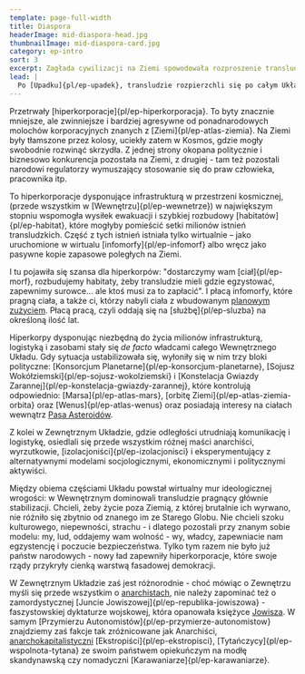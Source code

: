 ```yaml
---
template: page-full-width
title: Diaspora
headerImage: mid-diaspora-head.jpg
thumbnailImage: mid-diaspora-card.jpg
category: ep-intro
sort: 3
excerpt: Zagłada cywilizacji na Ziemi spowodowała rozproszenie transludzi na cały Układ Słoneczny a nawet poza niego
lead: |
  Po [Upadku]{pl/ep-upadek}, transludzie rozpierzchli się po całym Układzie Słonecznym. Znane ze Starego Globu państwa upadły, kiedy rządy pokazały, że nie są w stanie zapobiec katastrofie. Podobnie upadły stare ponadpaństwowe korporacje i organizacje.
---
```

Przetrwały [hiperkorporacje]{pl/ep-hiperkorporacja}. To byty znacznie mniejsze, ale zwinniejsze i bardziej agresywne od ponadnarodowych molochów korporacyjnych znanych z [Ziemi]{pl/ep-atlas-ziemia}. Na Ziemi były tłamszone przez kolosy, uciekły zatem w Kosmos, gdzie mogły swobodnie rozwinąć skrzydła. Z jednej strony okopana politycznie i biznesowo konkurencja pozostała na Ziemi, z drugiej - tam też pozostali narodowi regulatorzy wymuszający stosowanie się do praw człowieka, pracownika itp.

To hiperkorporacje dysponujące infrastrukturą w przestrzeni kosmicznej, (przede wszystkim w [Wewnętrzu]{pl/ep-wewnetrze}) w największym stopniu wspomogła wysiłek ewakuacji i szybkiej rozbudowy [habitatów]{pl/ep-habitat}, które mogłyby pomieścić setki milionów istnień transludzkich. Część z tych istnień istniała tylko wirtualnie – jako uruchomione w wirtualu [infomorfy]{pl/ep-infomorf} albo wręcz jako pasywne kopie zapasowe poległych na Ziemi.

I tu pojawiła się szansa dla hiperkorpów: "dostarczymy wam [ciał]{pl/ep-morf}, rozbudujemy habitaty, żeby transludzie mieli gdzie egzystować, zapewnimy surowce… ale ktoś musi za to zapłacić". I płacą infomorfy, które pragną ciała, a także ci, którzy nabyli ciała z wbudowanym [planowym zużyciem](https://pl.wikipedia.org/wiki/Planowane_postarzanie_produktu). Płacą pracą, czyli oddają się na [służbę]{pl/ep-sluzba} na określoną ilość lat.

Hiperkorpy dysponując niezbędną do życia milionów infrastrukturą, logistyką i zasobami stały się _de facto_ władcami całego Wewnętrznego Układu. Gdy sytuacja ustabilizowała się, wyłoniły się w nim trzy bloki polityczne: [Konsorcjum Planetarne]{pl/ep-konsorcjum-planetarne}, [Sojusz Wokółziemski]{pl/ep-sojusz-wokolziemski} i [Konstelacja Gwiazdy Zarannej]{pl/ep-konstelacja-gwiazdy-zarannej}, które kontrolują odpowiednio: [Marsa]{pl/ep-atlas-mars}, [orbitę Ziemi]{pl/ep-atlas-ziemia-orbita} oraz [Wenus]{pl/ep-atlas-wenus} oraz posiadają interesy na ciałach wewnątrz [Pasa Asteroidów](#).

Z kolei w Zewnętrznym Układzie, gdzie odległości utrudniają komunikację i logistykę, osiedlali się przede wszystkim różnej maści anarchiści, wyrzutkowie, [izolacjoniści]{pl/ep-izolacjonisci} i eksperymentujący z alternatywnymi modelami socjologicznymi, ekonomicznymi i politycznymi aktywiści.

Między obiema częściami Układu powstał wirtualny mur ideologicznej wrogości: w Wewnętrznym dominowali transludzie pragnący głównie stabilizacji. Chcieli, żeby życie poza Ziemią, z której brutalnie ich wyrwano, nie różniło się zbytnio od znanego im ze Starego Globu. Nie chcieli szoku kulturowego, niepewności, strachu - i dlatego pozostali przy znanym sobie modelu: my, lud, oddajemy wam wolność - wy, władcy, zapewniacie nam egzystencję i poczucie bezpieczeństwa. Tylko tym razem nie było już państw narodowych - nowy ład zapewniły hiperkorporacje, które swoje rządy przykryły cienką warstwą fasadowej demokracji.

W Zewnętrznym Układzie zaś jest różnorodnie - choć mówiąc o Zewnętrzu myśli się przede wszystkim o [anarchistach](#), nie należy zapominać też o zamordystycznej [Juncie Jowiszowej]{pl/ep-republika-jowiszowa} - faszystowskiej dyktaturze wojskowej, która opanowała księżyce [Jowisza](#). W samym [Przymierzu Autonomistów]{pl/ep-przymierze-autonomistow} znajdziemy zaś fakcje tak zróżnicowane jak Anarchiści, [anarchokapitalistyczni](http://pl.wikipedia.org/wiki/Anarchokapitalizm) [Ekstropiści]{pl/ep-ekstropisci}, [Tytańczycy]{pl/ep-wspolnota-tytana} ze swoim państwem opiekuńczym na modłę skandynawską czy nomadyczni [Karawaniarze]{pl/ep-karawaniarze}.
